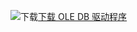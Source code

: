 ![下载](../ssms/media/download-icon.png)[下载 OLE DB 驱动程序](../connect/oledb/download-oledb-driver-for-sql-server.md)
